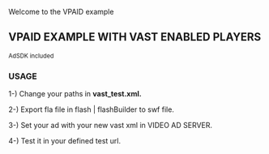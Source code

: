 Welcome to the VPAID example

<h2>VPAID EXAMPLE WITH VAST ENABLED PLAYERS</h2>  

<small>AdSDK included</small>

<h3>USAGE</h3>

1-) Change your paths in <b>vast_test.xml.</b>

2-) Export fla file in flash | flashBuilder to swf file.

3-) Set your ad with your new vast xml in VIDEO AD SERVER.

4-) Test it in your defined test url.

